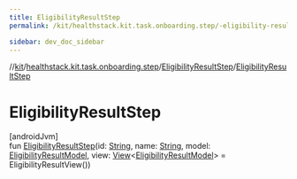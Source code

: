 ```yaml
---
title: EligibilityResultStep
permalink: /kit/healthstack.kit.task.onboarding.step/-eligibility-result-step/-eligibility-result-step.html

sidebar: dev_doc_sidebar
---
```

//[kit](../../../kit.html)/[healthstack.kit.task.onboarding.step](../index.html)/[EligibilityResultStep](index.html)/[EligibilityResultStep](-eligibility-result-step.html)



# EligibilityResultStep



[androidJvm]\
fun [EligibilityResultStep](-eligibility-result-step.html)(id: [String](https://kotlinlang.org/api/latest/jvm/stdlib/kotlin/-string/index.html), name: [String](https://kotlinlang.org/api/latest/jvm/stdlib/kotlin/-string/index.html), model: [EligibilityResultModel](../../healthstack.kit.task.onboarding.model/-eligibility-result-model/index.html), view: [View](../../healthstack.kit.task.base/-view/index.html)&lt;[EligibilityResultModel](../../healthstack.kit.task.onboarding.model/-eligibility-result-model/index.html)&gt; = EligibilityResultView())




